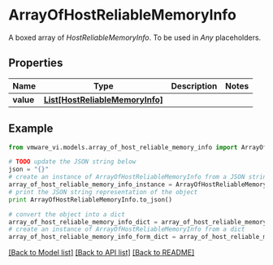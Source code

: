 # ArrayOfHostReliableMemoryInfo

A boxed array of *HostReliableMemoryInfo*. To be used in *Any* placeholders. 

## Properties
Name | Type | Description | Notes
------------ | ------------- | ------------- | -------------
**value** | [**List[HostReliableMemoryInfo]**](HostReliableMemoryInfo.md) |  | 

## Example

```python
from vmware_vi.models.array_of_host_reliable_memory_info import ArrayOfHostReliableMemoryInfo

# TODO update the JSON string below
json = "{}"
# create an instance of ArrayOfHostReliableMemoryInfo from a JSON string
array_of_host_reliable_memory_info_instance = ArrayOfHostReliableMemoryInfo.from_json(json)
# print the JSON string representation of the object
print ArrayOfHostReliableMemoryInfo.to_json()

# convert the object into a dict
array_of_host_reliable_memory_info_dict = array_of_host_reliable_memory_info_instance.to_dict()
# create an instance of ArrayOfHostReliableMemoryInfo from a dict
array_of_host_reliable_memory_info_form_dict = array_of_host_reliable_memory_info.from_dict(array_of_host_reliable_memory_info_dict)
```
[[Back to Model list]](../README.md#documentation-for-models) [[Back to API list]](../README.md#documentation-for-api-endpoints) [[Back to README]](../README.md)


